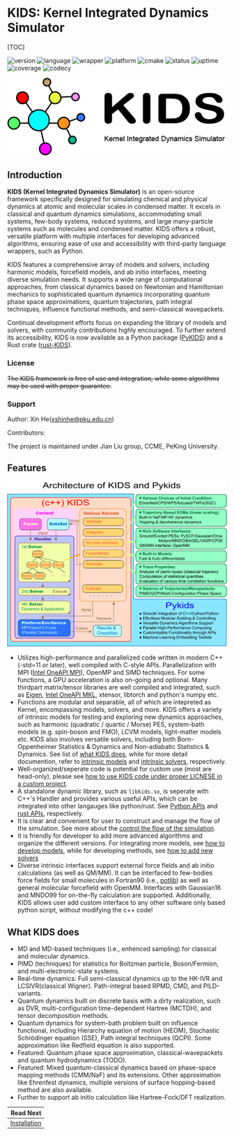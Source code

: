 # KIDS: Kernel Integrated Dynamics Simulator

[TOC]

![version](https://img.shields.io/badge/version-0.0.1-g)  ![language](https://img.shields.io/badge/language-c++-orange) ![wrapper](https://img.shields.io/badge/wrapper-python3-red) ![platform](https://img.shields.io/badge/platform-linux-lightgrey) ![cmake](https://img.shields.io/badge/cmake->3.16-yellow) ![status](https://img.shields.io/badge/status-up-blue) ![uptime](https://img.shields.io/badge/uptime-100%25-g) ![coverage](https://img.shields.io/badge/coverage-100%25-pink) ![codecy](https://img.shields.io/badge/codecy-B-g) 


![](docs/img/KIDS.png)

## Introduction

**KIDS (Kernel Integrated Dynamics Simulator)** is an open-source framework specifically designed for simulating chemical and physical dynamics at atomic and molecular scales in condensed matter. It excels in classical and quantum dynamics simulations, accommodating small systems, few-body systems, reduced systems, and large many-particle systems such as molecules and condensed matter. KIDS offers a robust, versatile platform with multiple interfaces for developing advanced algorithms, ensuring ease of use and accessibility with third-party language wrappers, such as Python.

KIDS features a comprehensive array of models and solvers, including harmonic models, forcefield models, and ab initio interfaces, meeting diverse simulation needs. It supports a wide range of computational approaches, from classical dynamics based on Newtonian and Hamiltonian mechanics to sophisticated quantum dynamics incorporating quantum phase space approximations, quantum trajectories, path integral techniques, influence functional methods, and semi-classical wavepackets.

Continual development efforts focus on expanding the library of models and solvers, with community contributions highly encouraged. To further extend its accessibility, KIDS is now available as a Python package ([PyKIDS](docs/api/python.md)) and a Rust crate ([rust-KIDS](docs/api/rust.md)).

### License

~~The KIDS framework is free of use and integration, while some algorithms may be used with proper guarantee.~~

### Support

Author: Xin He(<xshinhe@pku.edu.cn>)

Contributors: 

The project is maintained under Jian Liu group, CCME, PeKing University.

## Features

![](docs/img/Arch_KIDS.png)

- Utilizes high-performance and parallelized code written in modern C++ (-std=11 or later), well compiled with C-style APIs. Parallelization with MPI ([Intel OneAPI MPI](https://www.intel.cn/content/www/cn/zh/developer/tools/oneapi/toolkits.html)), OpenMP and SIMD techniques. For some functions, a GPU acceleration is also on-going and optional. Many thirdpart matrix/tensor libraries are well compiled and integrated, such as [Eigen](https://eigen.tuxfamily.org
), [Intel OneAPI MKL](https://www.intel.cn/content/www/cn/zh/developer/tools/oneapi/toolkits.html), xtensor, libtorch and python's numpy etc.
- Functions are modular and separable, all of which are intepreted as Kernel, encompassing models, solvers, and more. KIDS offers a variety of intrinsic models for testing and exploring new dynamics approaches, such as harmonic (quadratic / quartic / Morse) PES, system-bath models (e.g. spin-boson and FMO), LCVM models, light-matter models etc. KIDS also involves versatile solvers, including both Born-Oppenheimer Statistics & Dynamics and Non-adiabatic Statistics & Dynamics. See list of [what KIDS does](#autotoc_md3), while for more detail documention, refer to [intrinsic models](docs/manu/models.md) and [intrinsic solvers](docs/manu/solvers.md), respectively.
- Well-organized/seperate code is potential for custom use (most are head-only), please see [how to use KIDS code under proper LICNESE in a custom project](docs/api/libs.md). 
- A standalone dynamic library, such as `libkids.so`, is seperate with C++'s Handler and provides various useful APIs, which can be integrated into other langauges like python/rust. See [Python APIs](docs/api/python.md) and [rust APIs](docs/api/rust.md), respectively.
- It is clear and convenient for user to construct and manage the flow of the simulation. See more about the [control the flow of the simulation](docs/manu/flow.md).
- It is friendly for developer to add more advanced algorithms and organize the different versions. For integrating more models, see [how to develop models](docs/dev/dev_models.md), while for developing methods, see [how to add new solvers](docs/dev/dev_solvers.md)
- Diverse intrinsic interfaces support external force fields and ab initio calculations (as well as QM/MM). It can be interfaced to few-bodies force fields for small molecules in Fortran90 (i.e., [potlib](https://comp.chem.umn.edu/potlib)) as well as general molecular forcefield with OpenMM. Interfaces with Gaussian16 and MNDO99 for on-the-fly calculation are supported. Additionally, KIDS allows user add custom interface to any other software only based python script, without modifying the c++ code!

## What KIDS does

- MD and MD-based techniques (i.e., enhenced sampling) for classical and molecular dynamics.
- PIMD (techniques) for statistics for Boltzman particle, Boson/Fermion, and multi-electronic-state systems.
- Real-time dynamics: Full semi-classical dynamics up to the HK-IVR and LCSIVR(classical Wigner). Path-integral based RPMD, CMD, and PILD-variants.
- Quantum dynamics built on discrete basis with a dirty realization, such as DVR, multi-configuration time-dependent Hartree (MCTDH), and tensor decomposition methods.
- Quantum dynamics for system-bath problem built on influence functional, including Hierarchy equation of motion (HEOM), Stochastic Schrödinger equation (SSE), Path integral techniques (QCPI). Some approximation like Redfield equation is also supported.
- Featured: Quantum phase space approximation, classical-wavepackets and quantum hydrodynamics (TODO).
- Featured: Mixed quantum-classical dynamics based on phase-space mapping methods (CMM/NaF) and its extensions. Other approximation like Ehrenfest dynamics, multiple versions of surface hopping-based method are also available.
- Further to support ab initio calculation like Hartree-Fock/DFT realization.

<div class="section_buttons">

|                        Read Next |
|---------------------------------:|
| [Installation](docs/installation.md) |

</div>
